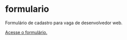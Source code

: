 # formulario
 <p>Formulário de cadastro para vaga de desenvolvedor web.</p>
 <p><a href="https://reuelsilva.github.io/formulario/index" target="_self">Acesse o formulário.</a></p>
